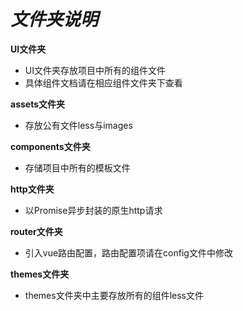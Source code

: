 *文件夹说明*
===========

**UI文件夹**


* UI文件夹存放项目中所有的组件文件  
* 具体组件文档请在相应组件文件夹下查看

**assets文件夹**

* 存放公有文件less与images

**components文件夹**

* 存储项目中所有的模板文件

**http文件夹**

* 以Promise异步封装的原生http请求

**router文件夹**

* 引入vue路由配置，路由配置项请在config文件中修改

**themes文件夹**

* themes文件夹中主要存放所有的组件less文件
